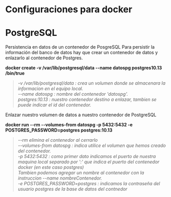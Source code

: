# Configuraciones para docker
# PostgreSQL

Persistencia en datos de un contenedor de PosgreSQL
Para persistir la información del banco de datos hay que crear un contenedor de datos y enlazarlo al contenedor de Postgres.

**docker create -v /var/lib/postgresql/data --name datospg postgres10.13 /bin/true**


> *-v /var/lib/postgresql/data : crea un volumen donde se almacenara la informacion en el equipo local.*     
> *--name datospg : nombre del contenedor 'datospg'.*      
> *postgres:10.13 : nuestro contenedor destino a enlazar, tambien se puede indicar el id del contenedor.*      

Enlazar nuestro volumen de datos a nuestro contenedor de PostgreSQL

**docker run --rm --volumes-from datospg -p 5432:5432 -e POSTGRES_PASSWORD=postgres postgres:10.13**

> *--rm elimina el contenedor al cerrarlo*     
> *--volumes-from datospg : indica utilice el volumen que hemos creado del contenedor.*     
> *-p 5432:5432 : como primer dato indicamos el puerto de nuestra maquina local separado por ':' que indica el puerto del contenedor docker (en este caso postgres)*     
> *Tambien podemos agregar un nombre al contenedor con la instruccion --name nombreContenedor.*   
> *-e POSTGRES_PASSWORD=postgres : indicamos la contraseña del usuario postgres de la base de datos del contnedor*         

